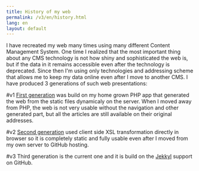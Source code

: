 ```yaml
---
title: History of my web
permalink: /v3/en/history.html
lang: en
layout: default
---
```

I have recreated my web many times using many different Content Management System. One time I realized that the most important thing about any CMS technology is not how shiny and sophisticated the web is, but if the data in it remains accessible even after the technology is deprecated. Since then I'm using only technologies and addressing scheme that allows me to keep my data online even after I move to another CMS. I have produced 3 generations of such web presentations:

#v1
[First generation](/v1/index.html) was build on my home grown PHP app that generated the web from the static files dynamicaly on the server. When I moved away from PHP, the web is not very usable without the navigation and other generated part, but all the articles are still available on their original addresses.

#v2
[Second generation](/v2/index.xml) used client side XSL transformation directly in browser so it is completely static and fully usable even after I moved from my own server to GitHub hosting.

#v3
Third generation is the current one and it is build on the [Jekkyl](http://jekyllrb.com/) support on GitHub.
